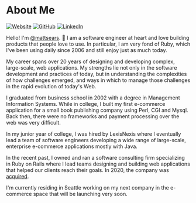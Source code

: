 # About Me

[![Website](https://img.shields.io/badge/Website-mattsears.com-blue)](https://mattsears.com)
[![GitHub](https://img.shields.io/badge/GitHub-%40mattsears-239a3b.svg)](https://github.com/mattsears)
[![LinkedIn](https://img.shields.io/badge/Linked-in-0c66c3.svg)](https://www.linkedin.com/in/matthewsears/)

Hello! I'm [@mattsears](https://github.com/mattsears). 👋 I am a software engineer at heart and love building products that people love to use. In particular, I am very fond of Ruby, which I've been using daily since 2006 and still enjoy just as much today.

My career spans over 20 years of designing and developing complex, large-scale, web applications. My strengths lie not only in the software development and practices of today, but in understanding the complexities of how challenges emerged, and ways in which to manage those challenges in the rapid evolution of today's Web.

I graduated from business school in 2002 with a degree in Management Information Systems. While in college, I built my first e-commerce application for a small book publishing company using Perl, CGI and Mysql. Back then, there were no frameworks and payment processing over the web was very difficult.

In my junior year of college, I was hired by LexisNexis where I eventually lead a team of software engineers developing a wide range of large-scale, enterprise e-commerce applications mostly with Java.

In the recent past, I owned and ran a software consulting firm specializing in Ruby on Rails where I lead teams designing and building web applications that helped our clients reach their goals. In 2020, the company was [acquired](https://mattsears.com/articles/2021/06/30/littlelines-acquired/).

I'm currently residing in Seattle working on my next company in the e-commerce space that will be launching very soon.
